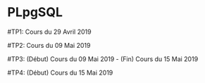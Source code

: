 # PLpgSQL


#TP1: Cours du 29 Avril 2019


#TP2: Cours du 09 Mai 2019


#TP3: (Début) Cours du 09 Mai 2019 - (Fin) Cours du 15 Mai 2019


#TP4: (Début) Cours du 15 Mai 2019
